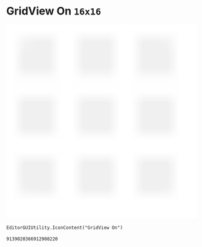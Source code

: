 # GridView On `16x16`
<img src="/img/GridView%20On.png" width=512 height=512>

``` CSharp
EditorGUIUtility.IconContent("GridView On")
```
```
9139020366912908220
```
